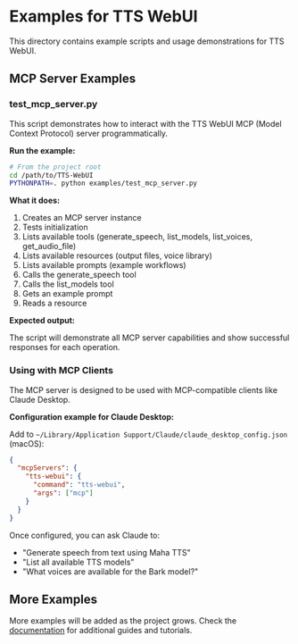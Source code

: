 # Examples for TTS WebUI

This directory contains example scripts and usage demonstrations for TTS WebUI.

## MCP Server Examples

### test_mcp_server.py

This script demonstrates how to interact with the TTS WebUI MCP (Model Context Protocol) server programmatically.

**Run the example:**

```bash
# From the project root
cd /path/to/TTS-WebUI
PYTHONPATH=. python examples/test_mcp_server.py
```

**What it does:**

1. Creates an MCP server instance
2. Tests initialization
3. Lists available tools (generate_speech, list_models, list_voices, get_audio_file)
4. Lists available resources (output files, voice library)
5. Lists available prompts (example workflows)
6. Calls the generate_speech tool
7. Calls the list_models tool
8. Gets an example prompt
9. Reads a resource

**Expected output:**

The script will demonstrate all MCP server capabilities and show successful responses for each operation.

### Using with MCP Clients

The MCP server is designed to be used with MCP-compatible clients like Claude Desktop. 

**Configuration example for Claude Desktop:**

Add to `~/Library/Application Support/Claude/claude_desktop_config.json` (macOS):

```json
{
  "mcpServers": {
    "tts-webui": {
      "command": "tts-webui",
      "args": ["mcp"]
    }
  }
}
```

Once configured, you can ask Claude to:
- "Generate speech from text using Maha TTS"
- "List all available TTS models"
- "What voices are available for the Bark model?"

## More Examples

More examples will be added as the project grows. Check the [documentation](../documentation/) for additional guides and tutorials.
